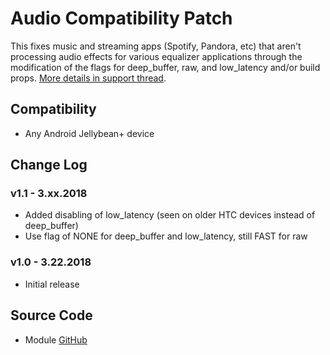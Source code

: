 # Audio Compatibility Patch
This fixes music and streaming apps (Spotify, Pandora, etc) that aren't processing audio effects for various equalizer applications through the modification of the flags for deep_buffer, raw, and low_latency and/or build props. [More details in support thread](https://forum.xda-developers.com/apps/magisk/module-universal-deepbuffer-remover-t3577067).

## Compatibility
* Any Android Jellybean+ device

## Change Log
### v1.1 - 3.xx.2018
* Added disabling of low_latency (seen on older HTC devices instead of deep_buffer)
* Use flag of NONE for deep_buffer and low_latency, still FAST for raw

### v1.0 - 3.22.2018
* Initial release

## Source Code
* Module [GitHub](https://github.com/therealahrion/Audio-Compatibility-Patch)
